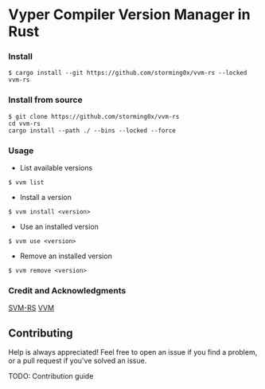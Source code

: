 # Vyper Compiler Version Manager in Rust

### Install
```
$ cargo install --git https://github.com/storming0x/vvm-rs --locked vvm-rs
```

### Install from source
```
$ git clone https://github.com/storming0x/vvm-rs 
cd vvm-rs
cargo install --path ./ --bins --locked --force
```

### Usage
* List available versions
```
$ vvm list
```
* Install a version
```
$ vvm install <version>
```
* Use an installed version
```
$ vvm use <version>
```
* Remove an installed version
```
$ vvm remove <version>
```

### Credit and Acknowledgments

[SVM-RS](https://github.com/roynalnaruto/svm-rs)
[VVM](https://github.com/vyperlang/vvm)

## Contributing

Help is always appreciated! Feel free to open an issue if you find a problem, or a pull request if you've solved an issue.

TODO: Contribution guide

